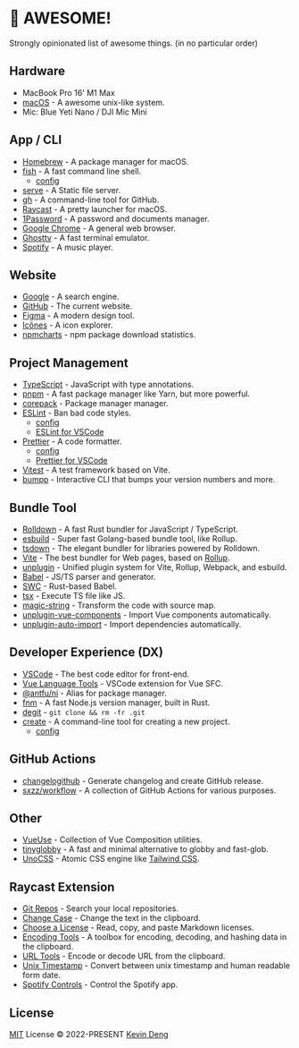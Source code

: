 # 🤩 AWESOME!

Strongly opinionated list of awesome things. (in no particular order)

## Hardware

- MacBook Pro 16' M1 Max
- [macOS](https://www.apple.com/macos/) - A awesome unix-like system.
- Mic: Blue Yeti Nano / DJI Mic Mini

## App / CLI

- [Homebrew](https://github.com/Homebrew/brew) - A package manager for macOS.
- [fish](https://github.com/fish-shell/fish-shell) - A fast command line shell.
  - [config](https://github.com/sxzz/config/blob/main/config.fish)
- [serve](https://github.com/vercel/serve) - A Static file server.
- [gh](https://github.com/cli/cli) - A command-line tool for GitHub.
- [Raycast](https://www.raycast.com/) - A pretty launcher for macOS.
- [1Password](https://1password.com/) - A password and documents manager.
- [Google Chrome](https://www.google.com/chrome/) - A general web browser.
- [Ghostty](https://ghostty.org/) - A fast terminal emulator.
- [Spotify](https://www.spotify.com/) - A music player.

## Website

- [Google](https://www.google.com/) - A search engine.
- [GitHub](https://github.com/) - The current website.
- [Figma](https://www.figma.com/) - A modern design tool.
- [Icônes](https://icones.js.org/) - A icon explorer.
- [npmcharts](https://www.npmcharts.com/) - npm package download statistics.

## Project Management

- [TypeScript](https://github.com/microsoft/TypeScript) - JavaScript with type annotations.
- [pnpm](https://github.com/pnpm/pnpm) - A fast package manager like Yarn, but more powerful.
- [corepack](https://github.com/nodejs/corepack) - Package manager manager.
- [ESLint](https://github.com/eslint/eslint) - Ban bad code styles.
  - [config](https://github.com/sxzz/eslint-config)
  - [ESLint for VSCode](https://marketplace.visualstudio.com/items?itemName=dbaeumer.vscode-eslint)
- [Prettier](https://github.com/prettier/prettier) - A code formatter.
  - [config](https://github.com/sxzz/eslint-config/blob/main/.prettierrc)
  - [Prettier for VSCode](https://marketplace.visualstudio.com/items?itemName=esbenp.prettier-vscode)
- [Vitest](https://github.com/vitest-dev/vitest) - A test framework based on Vite.
- [bumpp](https://github.com/antfu/bumpp) - Interactive CLI that bumps your version numbers and more.

## Bundle Tool

- [Rolldown](https://github.com/rolldown/rolldown) - A fast Rust bundler for JavaScript / TypeScript.
- [esbuild](https://github.com/evanw/esbuild) - Super fast Golang-based bundle tool, like Rollup.
- [tsdown](https://github.com/rolldown/tsdown) - The elegant bundler for libraries powered by Rolldown.
- [Vite](https://github.com/vitejs/vite) - The best bundler for Web pages, based on [Rollup](https://github.com/rollup/rollup).
- [unplugin](https://github.com/unjs/unplugin) - Unified plugin system for Vite, Rollup, Webpack, and esbuild.
- [Babel](https://github.com/babel/babel) - JS/TS parser and generator.
- [SWC](https://github.com/swc-project/swc) - Rust-based Babel.
- [tsx](https://github.com/esbuild-kit/tsx) - Execute TS file like JS.
- [magic-string](https://github.com/Rich-Harris/magic-string) - Transform the code with source map.
- [unplugin-vue-components](https://github.com/antfu/unplugin-vue-components) - Import Vue components automatically.
- [unplugin-auto-import](https://github.com/antfu/unplugin-auto-import) - Import dependencies automatically.

## Developer Experience (DX)

- [VSCode](https://github.com/microsoft/vscode) - The best code editor for front-end.
- [Vue Language Tools](https://github.com/vuejs/language-tools) - VSCode extension for Vue SFC.
- [@antfu/ni](https://github.com/antfu/ni) - Alias for package manager.
- [fnm](https://github.com/Schniz/fnm) - A fast Node.js version manager, built in Rust.
- [degit](https://github.com/unjs/giget) - `git clone && rm -fr .git`
- [create](https://github.com/sxzz/create) - A command-line tool for creating a new project.
  - [config](https://github.com/sxzz/dotfiles/blob/main/create.config.ts)

## GitHub Actions

- [changelogithub](https://github.com/antfu/changelogithub) - Generate changelog and create GitHub release.
- [sxzz/workflow](https://github.com/sxzz/workflow) - A collection of GitHub Actions for various purposes.

## Other

- [VueUse](https://github.com/vueuse/vueuse) - Collection of Vue Composition utilities.
- [tinyglobby](https://github.com/SuperchupuDev/tinyglobby) - A fast and minimal alternative to globby and fast-glob.
- [UnoCSS](https://github.com/unocss/unocss) - Atomic CSS engine like [Tailwind CSS](https://github.com/tailwindlabs/tailwindcss).

## Raycast Extension

- [Git Repos](https://www.raycast.com/moored/git-repos) - Search your local repositories.
- [Change Case](https://www.raycast.com/es183923/change-case) - Change the text in the clipboard.
- [Choose a License](https://www.raycast.com/sandypockets/choose-a-license) - Read, copy, and paste Markdown licenses.
- [Encoding Tools](https://www.raycast.com/eth-p/encoding-tools) - A toolbox for encoding, decoding, and hashing data in the clipboard.
- [URL Tools](https://www.raycast.com/joshua46/url-tools) - Encode or decode URL from the clipboard.
- [Unix Timestamp](https://www.raycast.com/destiner/unix-timestamp) - Convert between unix timestamp and human readable form date.
- [Spotify Controls](https://www.raycast.com/thomas/spotify-controls) - Control the Spotify app.

## License

[MIT](./LICENSE) License © 2022-PRESENT [Kevin Deng](https://github.com/sxzz)
